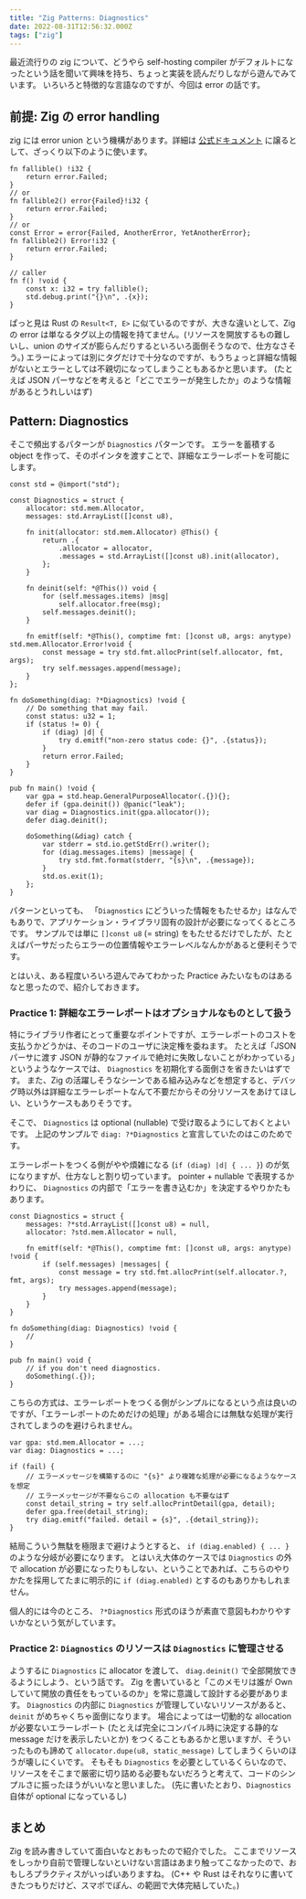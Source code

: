 ```yaml
---
title: "Zig Patterns: Diagnostics"
date: 2022-08-31T12:56:32.000Z
tags: ["zig"]
---
```


最近流行りの zig について、どうやら self-hosting compiler がデフォルトになったという話を聞いて興味を持ち、ちょっと実装を読んだりしながら遊んでみています。
いろいろと特徴的な言語なのですが、今回は error の話です。

## 前提: Zig の error handling

zig には error union という機構があります。詳細は [公式ドキュメント](https://ziglang.org/documentation/master/#Errors) に譲るとして、ざっくり以下のように使います。

```zig
fn fallible() !i32 {
    return error.Failed;
}
// or
fn fallible2() error{Failed}!i32 {
    return error.Failed;
}
// or
const Error = error{Failed, AnotherError, YetAnotherError};
fn fallible2() Error!i32 {
    return error.Failed;
}

// caller
fn f() !void {
    const x: i32 = try fallible();
    std.debug.print("{}\n", .{x});
}
```

ぱっと見は Rust の `Result<T, E>` に似ているのですが、大きな違いとして、Zig の error は単なるタグ以上の情報を持てません。(リソースを開放するもの難しいし、union のサイズが膨らんだりするといろいろ面倒そうなので、仕方なさそう。)
エラーによっては別にタグだけで十分なのですが、もうちょっと詳細な情報がないとエラーとしては不親切になってしまうこともあるかと思います。
(たとえば JSON パーサなどを考えると「どこでエラーが発生したか」のような情報があるとうれしいはず)

## Pattern: Diagnostics

そこで頻出するパターンが `Diagnostics` パターンです。
エラーを蓄積する object を作って、そのポインタを渡すことで、詳細なエラーレポートを可能にします。

```zig
const std = @import("std");

const Diagnostics = struct {
    allocator: std.mem.Allocator,
    messages: std.ArrayList([]const u8),

    fn init(allocator: std.mem.Allocator) @This() {
        return .{
            .allocator = allocator,
            .messages = std.ArrayList([]const u8).init(allocator),
        };
    }

    fn deinit(self: *@This()) void {
        for (self.messages.items) |msg|
            self.allocator.free(msg);
        self.messages.deinit();
    }

    fn emitf(self: *@This(), comptime fmt: []const u8, args: anytype) std.mem.Allocator.Error!void {
        const message = try std.fmt.allocPrint(self.allocator, fmt, args);
        try self.messages.append(message);
    }
};

fn doSomething(diag: ?*Diagnostics) !void {
    // Do something that may fail.
    const status: u32 = 1;
    if (status != 0) {
        if (diag) |d| {
            try d.emitf("non-zero status code: {}", .{status});
        }
        return error.Failed;
    }
}

pub fn main() !void {
    var gpa = std.heap.GeneralPurposeAllocator(.{}){};
    defer if (gpa.deinit()) @panic("leak");
    var diag = Diagnostics.init(gpa.allocator());
    defer diag.deinit();

    doSomething(&diag) catch {
        var stderr = std.io.getStdErr().writer();
        for (diag.messages.items) |message| {
            try std.fmt.format(stderr, "{s}\n", .{message});
        }
        std.os.exit(1);
    };
}
```

パターンといっても、 「`Diagnostics` にどういった情報をもたせるか」はなんでもありで、アプリケーション・ライブラリ固有の設計が必要になってくるところです。
サンプルでは単に `[]const u8` (= string) をもたせるだけでしたが、たとえばパーサだったらエラーの位置情報やエラーレベルなんかがあると便利そうです。

とはいえ、ある程度いろいろ遊んでみてわかった Practice みたいなものはあるなと思ったので、紹介しておきます。

### Practice 1: 詳細なエラーレポートはオプショナルなものとして扱う

特にライブラリ作者にとって重要なポイントですが、エラーレポートのコストを支払うかどうかは、そのコードのユーザに決定権を委ねます。
たとえば「JSON パーサに渡す JSON が静的なファイルで絶対に失敗しないことがわかっている」というようなケースでは、 `Diagnostics` を初期化する面倒さを省きたいはずです。
また、Zig の活躍しそうなシーンである組み込みなどを想定すると、デバッグ時以外は詳細なエラーレポートなんて不要だからその分リソースをあけてほしい、というケースもありそうです。

そこで、 `Diagnostics` は optional (nullable) で受け取るようにしておくとよいです。
上記のサンプルで `diag: ?*Diagnostics` と宣言していたのはこのためです。

エラーレポートをつくる側がやや煩雑になる (`if (diag) |d| { ... }`) のが気になりますが、仕方なしと割り切っています。
pointer + nullable で表現するかわりに、 `Diagnostics` の内部で「エラーを書き込むか」を決定するやりかたもあります。

```zig
const Diagnostics = struct {
    messages: ?*std.ArrayList([]const u8) = null,
    allocator: ?std.mem.Allocator = null,

    fn emitf(self: *@This(), comptime fmt: []const u8, args: anytype) !void {
        if (self.messages) |messages| {
            const message = try std.fmt.allocPrint(self.allocator.?, fmt, args);
            try messages.append(message);
        }
    }
}

fn doSomething(diag: Diagnostics) !void {
    //
}

pub fn main() void {
    // if you don't need diagnostics.
    doSomething(.{});
}
```

こちらの方式は、エラーレポートをつくる側がシンプルになるという点は良いのですが、「エラーレポートのためだけの処理」がある場合には無駄な処理が実行されてしまうのを避けられません。

```zig
var gpa: std.mem.Allocator = ...;
var diag: Diagnostics = ...;

if (fail) {
    // エラーメッセージを構築するのに "{s}" より複雑な処理が必要になるようなケースを想定
    // エラーメッセージが不要ならこの allocation も不要なはず
    const detail_string = try self.allocPrintDetail(gpa, detail);
    defer gpa.free(detail_string);
    try diag.emitf("failed. detail = {s}", .{detail_string});
}
```

結局こういう無駄を極限まで避けようとすると、 `if (diag.enabled) { ... }` のような分岐が必要になります。
とはいえ大体のケースでは `Diagnostics` の外で allocation が必要になったりもしない、ということであれば、こちらのやりかたを採用してたまに明示的に `if (diag.enabled)` とするのもありかもしれません。

個人的には今のところ、 `?*Diagnostics` 形式のほうが素直で意図もわかりやすいかなという気がしています。

### Practice 2: `Diagnostics` のリソースは `Diagnostics` に管理させる

ようするに `Diagnostics` に allocator を渡して、 `diag.deinit()` で全部開放できるようにしよう、という話です。
Zig を書いていると「このメモリは誰が Own していて開放の責任をもっているのか」を常に意識して設計する必要があります。
`Diagnostics` の内部に `Diagnostics` が管理していないリソースがあると、 `deinit` がめちゃくちゃ面倒になります。
場合によっては一切動的な allocation が必要ないエラーレポート (たとえば完全にコンパイル時に決定する静的な message だけを表示したいとか) をつくることもあるかと思いますが、そういったものも諦めて `allocator.dupe(u8, static_message)` してしまうくらいのほうが壊しにくいです。
そもそも `Diagnostics` を必要としているくらいなので、リソースをそこまで厳密に切り詰める必要もないだろうと考えて、コードのシンプルさに振ったほうがいいなと思いました。
(先に書いたとおり、`Diagnostics` 自体が optional になっているし)


## まとめ

Zig を読み書きしていて面白いなとおもったので紹介でした。
ここまでリソースをしっかり自前で管理しないといけない言語はあまり触ってこなかったので、おもしろプラクティスがいっぱいありますね。 (C++ や Rust はそれなりに書いてきたつもりだけど、スマポでぽん、の範囲で大体完結していた。)

